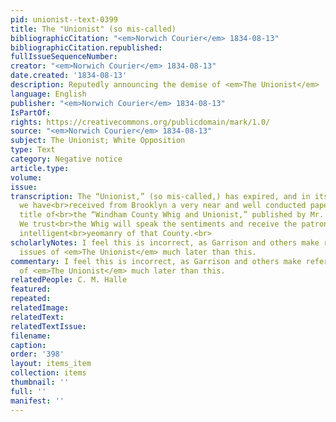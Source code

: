 ```yaml
---
pid: unionist--text-0399
title: The "Unionist" (so mis-called)
bibliographicCitation: "<em>Norwich Courier</em> 1834-08-13"
bibliographicCitation.republished: 
fullIssueSequenceNumber: 
creator: "<em>Norwich Courier</em> 1834-08-13"
date.created: '1834-08-13'
description: Reputedly announcing the demise of <em>The Unionist</em>
language: English
publisher: "<em>Norwich Courier</em> 1834-08-13"
IsPartOf: 
rights: https://creativecommons.org/publicdomain/mark/1.0/
source: "<em>Norwich Courier</em> 1834-08-13"
subject: The Unionist; White Opposition
type: Text
category: Negative notice
article.type: 
volume: 
issue: 
transcription: The “Unionist,” (so mis-called,) has expired, and in its stead [sic]
  we have<br>received from Brooklyn a very near and well conducted paper bearing the
  title of<br>the “Windham County Whig and Unionist,” published by Mr. C. M. Halle.
  We trust<br>the Whig will speak the sentiments and receive the patronage of the
  intelligent<br>yeomanry of that County.<br>
scholarlyNotes: I feel this is incorrect, as Garrison and others make reference to
  issues of <em>The Unionist</em> much later than this.
commentary: I feel this is incorrect, as Garrison and others make reference to issues
  of <em>The Unionist</em> much later than this.
relatedPeople: C. M. Halle
featured: 
repeated: 
relatedImage: 
relatedText: 
relatedTextIssue: 
filename: 
caption: 
order: '398'
layout: items_item
collection: items
thumbnail: ''
full: ''
manifest: ''
---
```

